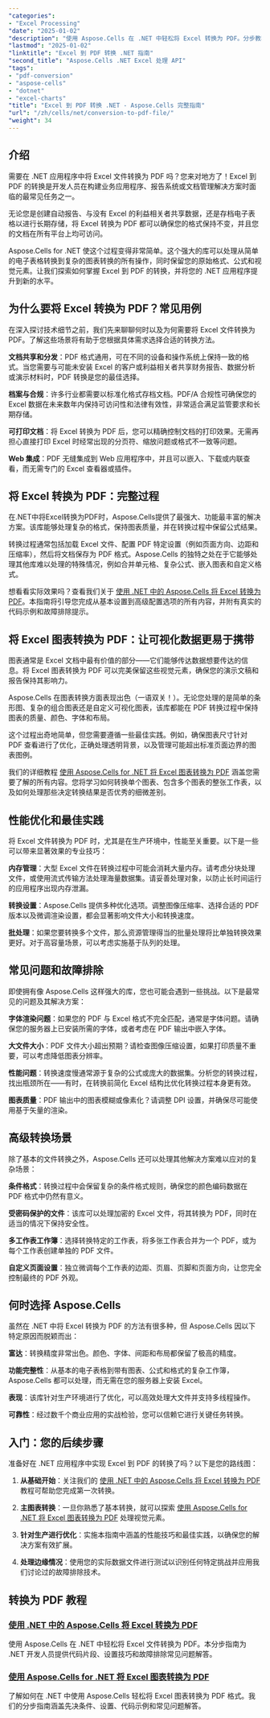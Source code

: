 ```yaml
---
"categories":
- "Excel Processing"
"date": "2025-01-02"
"description": "使用 Aspose.Cells 在 .NET 中轻松将 Excel 转换为 PDF。分步教程、代码示例和专家提示，助您实现 Excel 到 PDF 的无缝转换。"
"lastmod": "2025-01-02"
"linktitle": "Excel 到 PDF 转换 .NET 指南"
"second_title": "Aspose.Cells .NET Excel 处理 API"
"tags":
- "pdf-conversion"
- "aspose-cells"
- "dotnet"
- "excel-charts"
"title": "Excel 到 PDF 转换 .NET - Aspose.Cells 完整指南"
"url": "/zh/cells/net/conversion-to-pdf-file/"
"weight": 34
---
```


## 介绍

需要在 .NET 应用程序中将 Excel 文件转换为 PDF 吗？您来对地方了！Excel 到 PDF 的转换是开发人员在构建业务应用程序、报告系统或文档管理解决方案时面临的最常见任务之一。

无论您是创建自动报告、与没有 Excel 的利益相关者共享数据，还是存档电子表格以进行长期存储，将 Excel 转换为 PDF 都可以确保您的格式保持不变，并且您的文档在所有平台上均可访问。

Aspose.Cells for .NET 使这个过程变得非常简单。这个强大的库可以处理从简单的电子表格转换到复杂的图表转换的所有操作，同时保留您的原始格式、公式和视觉元素。让我们探索如何掌握 Excel 到 PDF 的转换，并将您的 .NET 应用程序提升到新的水平。

## 为什么要将 Excel 转换为 PDF？常见用例

在深入探讨技术细节之前，我们先来聊聊何时以及为何需要将 Excel 文件转换为 PDF。了解这些场景将有助于您根据具体需求选择合适的转换方法。

**文档共享和分发**：PDF 格式通用，可在不同的设备和操作系统上保持一致的格式。当您需要与可能未安装 Excel 的客户或利益相关者共享财务报告、数据分析或演示材料时，PDF 转换是您的最佳选择。

**档案与合规**：许多行业都需要以标准化格式存档文档。PDF/A 合规性可确保您的 Excel 数据在未来数年内保持可访问性和法律有效性，非常适合满足监管要求和长期存储。

**可打印文档**：将 Excel 转换为 PDF 后，您可以精确控制文档的打印效果。无需再担心直接打印 Excel 时经常出现的分页符、缩放问题或格式不一致等问题。

**Web 集成**：PDF 无缝集成到 Web 应用程序中，并且可以嵌入、下载或内联查看，而无需专门的 Excel 查看器或插件。

## 将 Excel 转换为 PDF：完整过程

在.NET中将Excel转换为PDF时，Aspose.Cells提供了最强大、功能最丰富的解决方案。该库能够处理复杂的格式，保持图表质量，并在转换过程中保留公式结果。

转换过程通常包括加载 Excel 文件、配置 PDF 特定设置（例如页面方向、边距和压缩率），然后将文档保存为 PDF 格式。Aspose.Cells 的独特之处在于它能够处理其他库难以处理的特殊情况，例如合并单元格、复杂公式、嵌入图表和自定义格式。

想看看实际效果吗？查看我们关于 [使用 .NET 中的 Aspose.Cells 将 Excel 转换为 PDF](./convert-excel-to-pdf/)。本指南将引导您完成从基本设置到高级配置选项的所有内容，并附有真实的代码示例和故障排除提示。

## 将 Excel 图表转换为 PDF：让可视化数据更易于携带

图表通常是 Excel 文档中最有价值的部分——它们能够传达数据想要传达的信息。将 Excel 图表转换为 PDF 可以完美保留这些视觉元素，确保您的演示文稿和报告保持其影响力。

Aspose.Cells 在图表转换方面表现出色（一语双关！）。无论您处理的是简单的条形图、复杂的组合图表还是自定义可视化图表，该库都能在 PDF 转换过程中保持图表的质量、颜色、字体和布局。

这个过程出奇地简单，但您需要遵循一些最佳实践。例如，确保图表尺寸针对 PDF 查看进行了优化，正确处理透明背景，以及管理可能超出标准页面边界的图表图例。

我们的详细教程 [使用 Aspose.Cells for .NET 将 Excel 图表转换为 PDF](./convert-excel-charts-to-pdf/) 涵盖您需要了解的所有内容。您将学习如何转换单个图表、包含多个图表的整张工作表，以及如何处理那些决定转换结果是否优秀的细微差别。

## 性能优化和最佳实践

将 Excel 文件转换为 PDF 时，尤其是在生产环境中，性能至关重要。以下是一些可以带来显著效果的专业技巧：

**内存管理**：大型 Excel 文件在转换过程中可能会消耗大量内存。请考虑分块处理文件，或使用流式传输方法处理海量数据集。请妥善处理对象，以防止长时间运行的应用程序出现内存泄漏。

**转换设置**：Aspose.Cells 提供多种优化选项。调整图像压缩率、选择合适的 PDF 版本以及微调渲染设置，都会显著影响文件大小和转换速度。

**批处理**：如果您要转换多个文件，那么资源管理得当的批量处理将比单独转换效果更好。对于高容量场景，可以考虑实施基于队列的处理。

## 常见问题和故障排除

即使拥有像 Aspose.Cells 这样强大的库，您也可能会遇到一些挑战。以下是最常见的问题及其解决方案：

**字体渲染问题**：如果您的 PDF 与 Excel 格式不完全匹配，通常是字体问题。请确保您的服务器上已安装所需的字体，或者考虑在 PDF 输出中嵌入字体。

**大文件大小**：PDF 文件大小超出预期？请检查图像压缩设置，如果打印质量不重要，可以考虑降低图表分辨率。

**性能问题**：转换速度慢通常源于复杂的公式或庞大的数据集。分析您的转换过程，找出瓶颈所在——有时，在转换前简化 Excel 结构比优化转换过程本身更有效。

**图表质量**：PDF 输出中的图表模糊或像素化？请调整 DPI 设置，并确保尽可能使用基于矢量的渲染。

## 高级转换场景

除了基本的文件转换之外，Aspose.Cells 还可以处理其他解决方案难以应对的复杂场景：

**条件格式**：转换过程中会保留复杂的条件格式规则，确保您的颜色编码数据在 PDF 格式中仍然有意义。

**受密码保护的文件**：该库可以处理加密的 Excel 文件，将其转换为 PDF，同时在适当的情况下保持安全性。

**多工作表工作簿**：选择转换特定的工作表，将多张工作表合并为一个 PDF，或为每个工作表创建单独的 PDF 文件。

**自定义页面设置**：独立微调每个工作表的边距、页眉、页脚和页面方向，让您完全控制最终的 PDF 外观。

## 何时选择 Aspose.Cells

虽然在 .NET 中将 Excel 转换为 PDF 的方法有很多种，但 Aspose.Cells 因以下特定原因而脱颖而出：

**富达**：转换精度非常出色。颜色、字体、间距和布局都保留了极高的精度。

**功能完整性**：从基本的电子表格到带有图表、公式和格式的复杂工作簿，Aspose.Cells 都可以处理，而无需在您的服务器上安装 Excel。

**表现**：该库针对生产环境进行了优化，可以高效处理大文件并支持多线程操作。

**可靠性**：经过数千个商业应用的实战检验，您可以信赖它进行关键任务转换。

## 入门：您的后续步骤

准备好在 .NET 应用程序中实现 Excel 到 PDF 的转换了吗？以下是您的路线图：

1. **从基础开始**：关注我们的 [使用 .NET 中的 Aspose.Cells 将 Excel 转换为 PDF](./convert-excel-to-pdf/) 教程可帮助您完成第一次转换。

2. **主图表转换**：一旦你熟悉了基本转换，就可以探索 [使用 Aspose.Cells for .NET 将 Excel 图表转换为 PDF](./convert-excel-charts-to-pdf/) 处理视觉元素。

3. **针对生产进行优化**：实施本指南中涵盖的性能技巧和最佳实践，以确保您的解决方案有效扩展。

4. **处理边缘情况**：使用您的实际数据文件进行测试以识别任何特定挑战并应用我们讨论过的故障排除技术。

## 转换为 PDF 教程

### [使用 .NET 中的 Aspose.Cells 将 Excel 转换为 PDF](./convert-excel-to-pdf/)
使用 Aspose.Cells 在 .NET 中轻松将 Excel 文件转换为 PDF。本分步指南为 .NET 开发人员提供代码片段、设置技巧和故障排除常见问题解答。

### [使用 Aspose.Cells for .NET 将 Excel 图表转换为 PDF](./convert-excel-charts-to-pdf/)
了解如何在 .NET 中使用 Aspose.Cells 轻松将 Excel 图表转换为 PDF 格式。我们的分步指南涵盖先决条件、设置、代码示例和常见问题解答。